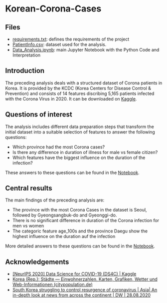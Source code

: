 # Korean-Corona-Cases

## Files 

- [requirements.txt](https://github.com/jopagel/Korean-Corona-Cases/blob/main/requirements.txt): defines the requirements of the project
- [PatientInfo.csv](https://github.com/jopagel/Korean-Corona-Cases/blob/main/PatientInfo.csv): dataset used for the analysis.
- [Data_Analysis.ipynb](https://github.com/jopagel/Korean-Corona-Cases/blob/main/Data_Analysis.ipynb): main Jupyter Notebook with the Python Code and Interpretation




## Introduction

The preceding analysis deals with a structured dataset of Corona patients in Korea. It is provided by the KCDC (Korea Centers for Disease Control & Prevention) and consists of 14 features discribing 5,165 patients infected with the Corona Virus in 2020. It can be downloaded on [Kaggle](https://www.kaggle.com/kimjihoo/coronavirusdataset).

## Questions of interest

The analysis includes different data preparation steps that transform the initial dataset into a suitable selection of features to answer the following questions:

- Which province had the most Corona cases?
- Is there any difference in duration of illness for male vs female citizen?
- Which features have the biggest influence on the duration of the infection?

These answers to these questions can be found in the [Notebook](https://github.com/jopagel/Korean-Corona-Cases/blob/main/Data_Analysis.ipynb).

## Central results 

The main findings of the preceding analysis are:
- The province with the most Corona Cases in the dataset is Seoul, followed by Gyeongsangbuk-do and Gyeonggi-do.
- There is no significant difference in duration of the Corona infection for men vs women
- The categoric feature age_100s and the province Daegu show the highest influence on the duration auf the infection


More detailed answers to these questions can be found in the [Notebook](https://github.com/jopagel/Korean-Corona-Cases/blob/main/Data_Analysis.ipynb).


## Acknowledgements 

- [[NeurIPS 2020] Data Science for COVID-19 (DS4C) | Kaggle](https://www.kaggle.com/kimjihoo/coronavirusdataset)
- [Korea (Rep.): Städte — Einwohnerzahlen, Karten, Grafiken, Wetter und Web-Informationen (citypopulation.de)](https://www.citypopulation.de/de/southkorea/cities/)
- [South Korea struggling to control resurgence of coronavirus | Asia| An in-depth look at news from across the continent | DW | 28.08.2020](https://www.dw.com/en/south-korea-struggles-with-coronavirus/a-54727852)

